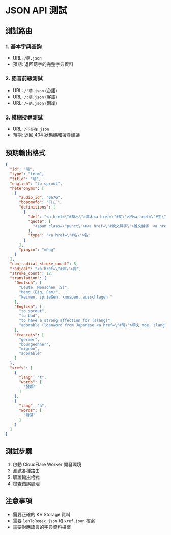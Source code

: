# JSON API 測試

## 測試路由

### 1. 基本字典查詢
- URL: `/萌.json`
- 預期: 返回萌字的完整字典資料

### 2. 語言前綴測試
- URL: `/'萌.json` (台語)
- URL: `/:萌.json` (客語)
- URL: `/~萌.json` (兩岸)

### 3. 模糊搜尋測試
- URL: `/不存在.json`
- 預期: 返回 404 狀態碼和搜尋建議

## 預期輸出格式

```json
{
  "id": "萌",
  "type": "term",
  "title": "萌",
  "english": "to sprout",
  "heteronyms": [
    {
      "audio_id": "0676",
      "bopomofo": "ㄇㄥˊ",
      "definitions": [
        {
          "def": "<a href=\"#草木\">草木<a href=\"#初\">初<a href=\"#生\">生<a href=\"#的\">的<span class=\"punct\"><a href=\"#芽\">芽。",
          "quote": [
            "<span class=\"punct\">《<a href=\"#說文解字\">說文解字．<a href=\"#艸\">艸<span class=\"punct\"><a href=\"#部\">部》：<span class=\"punct\">「<a href=\"#萌\">萌，<a href=\"#艸\">艸<a href=\"#芽\">芽<span class=\"punct\"><a href=\"#也\">也。」"
          ],
          "type": "<a href=\"#名\">名"
        }
      ],
      "pinyin": "méng"
    }
  ],
  "non_radical_stroke_count": 8,
  "radical": "<a href=\"#艸\">艸",
  "stroke_count": 12,
  "translation": {
    "Deutsch": [
      "Leute, Menschen (S)​",
      "Meng (Eig, Fam)​",
      "keimen, sprießen, knospen, ausschlagen "
    ],
    "English": [
      "to sprout",
      "to bud",
      "to have a strong affection for (slang)​",
      "adorable (loanword from Japanese <a href=\"#萌\">萌え moe, slang describing affection for a cute character)​"
    ],
    "francais": [
      "germer",
      "bourgeonner",
      "mignon",
      "adorable"
    ]
  },
  "xrefs": [
    {
      "lang": "t",
      "words": [
        "發穎"
      ]
    },
    {
      "lang": "h",
      "words": [
        "發芽"
      ]
    }
  ]
}
```

## 測試步驟

1. 啟動 CloudFlare Worker 開發環境
2. 測試各種路由
3. 驗證輸出格式
4. 檢查錯誤處理

## 注意事項

- 需要正確的 KV Storage 資料
- 需要 `lenToRegex.json` 和 `xref.json` 檔案
- 需要對應語言的字典資料檔案
